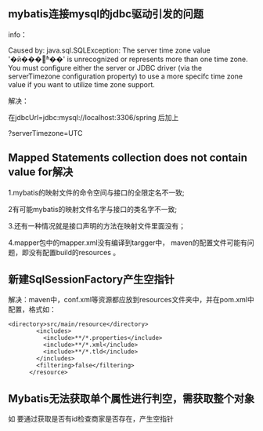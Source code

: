 ## mybatis连接mysql的jdbc驱动引发的问题

info：

Caused by: java.sql.SQLException: The server time zone value '�й���׼ʱ��' is unrecognized or represents more than one time zone. You must configure either the server or JDBC driver (via the serverTimezone configuration property) to use a more specifc time zone value if you want to utilize time zone support. 

解决：

在jdbcUrl=jdbc:mysql://localhost:3306/spring 后加上

?serverTimezone=UTC

## Mapped Statements collection does not contain value for解决

1.mybatis的映射文件的命令空间与接口的全限定名不一致;

2有可能mybatis的映射文件名字与接口的类名字不一致;

3.还有一种情况就是接口声明的方法在映射文件里面没有；

4.mapper包中的mapper.xml没有编译到targger中， maven的配置文件可能有问题，即没有配置build的resources 。

## 新建SqlSessionFactory产生空指针

解决：maven中，conf.xml等资源都应放到resources文件夹中，并在pom.xml中配置，格式如：

```
<directory>src/main/resource</directory>
        <includes>
          <include>**/*.properties</include>
          <include>**/*.xml</include>
          <include>**/*.tld</include>
        </includes>
        <filtering>false</filtering>
      </resource>
```

## Mybatis无法获取单个属性进行判空，需获取整个对象

如 要通过获取是否有id检查商家是否存在，产生空指针